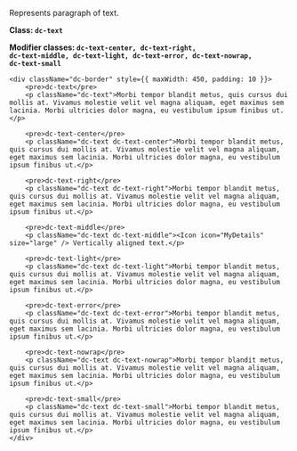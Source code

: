 Represents paragraph of text.

**Class: <code>dc-text</code>**

**Modifier classes: <code>dc-text-center, dc-text-right, dc-text-middle, dc-text-light, dc-text-error, dc-text-nowrap, dc-text-small</code>**

    <div className="dc-border" style={{ maxWidth: 450, padding: 10 }}>
        <pre>dc-text</pre>
        <p className="dc-text">Morbi tempor blandit metus, quis cursus dui mollis at. Vivamus molestie velit vel magna aliquam, eget maximus sem lacinia. Morbi ultricies dolor magna, eu vestibulum ipsum finibus ut.</p>
        
        <pre>dc-text-center</pre>
        <p className="dc-text dc-text-center">Morbi tempor blandit metus, quis cursus dui mollis at. Vivamus molestie velit vel magna aliquam, eget maximus sem lacinia. Morbi ultricies dolor magna, eu vestibulum ipsum finibus ut.</p>
        
        <pre>dc-text-right</pre>
        <p className="dc-text dc-text-right">Morbi tempor blandit metus, quis cursus dui mollis at. Vivamus molestie velit vel magna aliquam, eget maximus sem lacinia. Morbi ultricies dolor magna, eu vestibulum ipsum finibus ut.</p>
        
        <pre>dc-text-middle</pre>
        <p className="dc-text dc-text-middle"><Icon icon="MyDetails" size="large" /> Vertically aligned text.</p>
        
        <pre>dc-text-light</pre>
        <p className="dc-text dc-text-light">Morbi tempor blandit metus, quis cursus dui mollis at. Vivamus molestie velit vel magna aliquam, eget maximus sem lacinia. Morbi ultricies dolor magna, eu vestibulum ipsum finibus ut.</p>
        
        <pre>dc-text-error</pre>
        <p className="dc-text dc-text-error">Morbi tempor blandit metus, quis cursus dui mollis at. Vivamus molestie velit vel magna aliquam, eget maximus sem lacinia. Morbi ultricies dolor magna, eu vestibulum ipsum finibus ut.</p>
        
        <pre>dc-text-nowrap</pre>
        <p className="dc-text dc-text-nowrap">Morbi tempor blandit metus, quis cursus dui mollis at. Vivamus molestie velit vel magna aliquam, eget maximus sem lacinia. Morbi ultricies dolor magna, eu vestibulum ipsum finibus ut.</p>
        
        <pre>dc-text-small</pre>
        <p className="dc-text dc-text-small">Morbi tempor blandit metus, quis cursus dui mollis at. Vivamus molestie velit vel magna aliquam, eget maximus sem lacinia. Morbi ultricies dolor magna, eu vestibulum ipsum finibus ut.</p>
    </div>
    